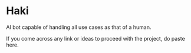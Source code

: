 # Haki
AI bot capable of handling all use cases as that of a human. 

If you come across any link or ideas to proceed with the project, do paste here.
